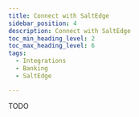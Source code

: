 ```yaml
---
title: Connect with SaltEdge
sidebar_position: 4
description: Connect with SaltEdge
toc_min_heading_level: 2
toc_max_heading_level: 6
tags:
  - Integrations
  - Banking
  - SaltEdge

---
```


TODO